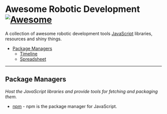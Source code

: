 # Awesome Robotic Development [![Awesome](https://cdn.rawgit.com/sindresorhus/awesome/d7305f38d29fed78fa85652e3a63e154dd8e8829/media/badge.svg)](https://github.com/sindresorhus/awesome)

A collection of awesome robotic development tools [JavaScript](https://developer.mozilla.org/en-US/docs/Web/JavaScript) libraries, resources and shiny things.

* [Package Managers](#package-managers)
  * [Timeline](#timeline)
  * [Spreadsheet](#spreadsheet)

----


## Package Managers
*Host the JavaScript libraries and provide tools for fetching and packaging them.*

* [npm](https://www.npmjs.com/) - npm is the package manager for JavaScript.
